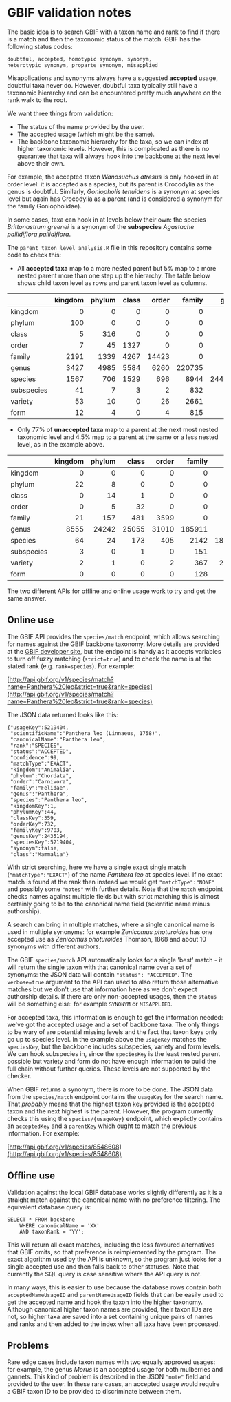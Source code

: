 # GBIF validation notes

The basic idea is to search GBIF with a taxon name and rank to find if there is a match and then the
taxonomic status of the match. GBIF has the following status codes:

    doubtful, accepted, homotypic synonym, synonym,
    heterotypic synonym, proparte synonym, misapplied

Misapplications and synonyms always have a suggested **accepted** usage, doubtful taxa never do.
However, doubtful taxa typically still have a taxonomic hierarchy and can be encountered pretty
much anywhere on the rank walk to the root.

We want three things from validation:

* The status of the name provided by the user.
* The accepted usage (which might be the same).
* The backbone taxonomic hierarchy for the taxa, so we can index at higher taxonomic levels. However, this is complicated as there is no guarantee that taxa will always hook into the backbone at the next level above their own.

For example, the accepted taxon _Wanosuchus atresus_ is only hooked in at order level: it is
accepted as a species, but its parent is Crocodylia as the genus is doubtful. Similarly,
_Goniopholis tenuidens_ is a synonym at species level but again has Crocodylia as a parent (and is
considered a synonym for the family Goniopholidae).

In some cases, taxa can hook in at levels below their own: the species _Brittonastrum greenei_ is
a synonym of the **subspecies** _Agastache pallidiflora pallidiflora_.

The `parent_taxon_level_analysis.R` file in this repository contains some code to check this:
  
  * All **accepted taxa** map to a more nested parent but 5% map to a more nested parent more than one
    step up the hierarchy. The table below shows child taxon level as rows and parent taxon level as
    columns.

  |           | kingdom| phylum| class| order| family|   genus| species| subspecies| variety| form|
  |:----------|-------:|------:|-----:|-----:|------:|-------:|-------:|----------:|-------:|----:|
  |kingdom    |       0|      0|     0|     0|      0|       0|       0|          0|       0|    0|
  |phylum     |     100|      0|     0|     0|      0|       0|       0|          0|       0|    0|
  |class      |       5|    316|     0|     0|      0|       0|       0|          0|       0|    0|
  |order      |       7|     45|  1327|     0|      0|       0|       0|          0|       0|    0|
  |family     |    2191|   1339|  4267| 14423|      0|       0|       0|          0|       0|    0|
  |genus      |    3427|   4985|  5584|  6260| 220735|       0|       0|          0|       0|    0|
  |species    |    1567|    706|  1529|   696|   8944| 2449414|       0|          0|       0|    0|
  |subspecies |      41|      7|     3|     2|    832|     268|  200902|          0|       0|    0|
  |variety    |      53|     10|     0|    26|   2661|      50|   82914|         32|       0|    0|
  |form       |      12|      4|     0|     4|    815|      18|   19272|          0|      56|    0|

  * Only 77% of **unaccepted taxa** map to a parent at the next most nested taxonomic level and 4.5% map
    to a parent at the same or a less nested level, as in the example above.

  |           | kingdom| phylum| class| order| family|   genus| species| subspecies| variety| form|
  |:----------|-------:|------:|-----:|-----:|------:|-------:|-------:|----------:|-------:|----:|
  |kingdom    |       0|      0|     0|     0|      0|       0|       0|          0|       0|    0|
  |phylum     |      22|      8|     0|     0|      0|       0|       0|          0|       0|    0|
  |class      |       0|     14|     1|     0|      0|       0|       0|          0|       0|    0|
  |order      |       0|      5|    32|     0|      0|       0|       0|          0|       0|    0|
  |family     |      21|    157|   481|  3599|      0|       0|       0|          0|       0|    0|
  |genus      |    8555|  24242| 25055| 31010| 185911|       0|       0|          0|       0|    0|
  |species    |      64|     24|   173|   405|   2142| 1886329|  121225|         84|       5|    0|
  |subspecies |       3|      0|     1|     0|    151|   77512|   26266|         13|       0|    0|
  |variety    |       2|      1|     0|     2|    367|  212954|   50062|         47|       4|    0|
  |form       |       0|      0|     0|     0|    128|   48126|   10449|          3|       2|    0|

The two different APIs for offline and online usage work to try and get the same answer.

## Online use

The GBIF API provides the `species/match` endpoint, which allows searching for names against the
GBIF backbone taxonomy. More details are provided at the [GBIF developer
site](https://www.gbif.org/developer/species), but the endpoint is handy as it accepts variables to
turn off fuzzy matching (`strict=true`) and to check the name is at the stated rank (e.g.
`rank=species`). For example:


[http://api.gbif.org/v1/species/match?name=Panthera%20leo&strict=true&rank=species](http://api.gbif.org/v1/species/match?name=Panthera%20leo&strict=true&rank=species)

The JSON data returned looks like this:
```{json}
{"usageKey":5219404,
 "scientificName":"Panthera leo (Linnaeus, 1758)",
 "canonicalName":"Panthera leo",
 "rank":"SPECIES",
 "status":"ACCEPTED",
 "confidence":99,
 "matchType":"EXACT",
 "kingdom":"Animalia",
 "phylum":"Chordata",
 "order":"Carnivora",
 "family":"Felidae",
 "genus":"Panthera",
 "species":"Panthera leo",
 "kingdomKey":1,
 "phylumKey":44,
 "classKey":359,
 "orderKey":732,
 "familyKey":9703,
 "genusKey":2435194,
 "speciesKey":5219404,
 "synonym":false,
 "class":"Mammalia"}
```

With strict searching, here we have a single exact single match (`"matchType":"EXACT"`) of the name
_Panthera leo_ at species level. If no exact match is found at the rank then instead we would get
`"matchType":"NONE"` and possibly some `"notes"` with further details. Note that the `match` endpoint
checks names against multiple fields but with strict matching this is almost certainly going to be to the
canonical name field (scientific name minus authorship).

A search can bring in multiple matches, where a single canonical name is used in multiple synonyms: for
example _Zenicomus photuroides_ has one accepted use as _Zenicomus photuroides_ Thomson, 1868 and about
10 synonyms with different authors.

The GBIF `species/match` API automatically looks for a single 'best' match - it will return the single
taxon with that canonical name over a set of synonyms: the JSON data will contain `"status": "ACCEPTED"`.
The `verbose=true` argument to the API can used to also return those alternative matches but we don't use
that information here as we don't expect authorship details. If there are only non-accepted usages, then
the `status` will be something else: for example `SYNONYM` or `MISAPPLIED`.

For accepted taxa, this information is enough to get the information needed: we've got the accepted usage
and a set of backbone taxa. The only things to be wary of are potential missing levels and the fact that
taxon keys only go up to species level. In the example above the `usageKey` matches the `speciesKey`, but
the backbone includes subspecies, variety and form levels. We can hook subspecies in, since the
`speciesKey` is the least nested parent possible but variety and form do not have enough information to
build the full chain without further queries. These levels are not supported by the checker.

When GBIF returns a synonym, there is more to be done. The JSON data from the `species/match` endpoint
contains the `usageKey` for the search name. That _probably_ means that the highest taxon key provided is
the accepted taxon and the next highest is the parent. However, the program currently checks this using
the `species/{usageKey}` endpoint, which explictly contains an `acceptedKey` and a `parentKey` which
ought to match the previous information. For example:

[http://api.gbif.org/v1/species/8548608](http://api.gbif.org/v1/species/8548608)

## Offline use

Validation against the local GBIF database works slightly differently as it is a straight match against
the canonical name with no preference filtering. The equivalent database query is:

```{SQL}
SELECT * FROM backbone
    WHERE canonicalName = 'XX'
    AND taxonRank = 'YY';
```

This will return all exact matches, including the less favoured alternatives that GBIF omits, so that
preference is reimplemented by the program. The exact algorithm used by the API is unknown, so the
program just looks for a single accepted use and then falls back to other statuses. Note that currently
the SQL query is case sensitive where the API query is not.

In many ways, this is easier to use because the database rows contain both `acceptedNameUsageID` and
`parentNameUsageID` fields that can be easily used to get the accepted name and hook the taxon into the
higher taxonomy. Although canonical higher taxon names are provided, their taxon IDs are not, so higher
taxa are saved into a set containing unique pairs of names and ranks and then added to the index when all
taxa have been processed.

## Problems

Rare edge cases include taxon names with two equally approved usages: for example, the genus _Morus_ is
an accepted usage for both mulberries and gannets. This kind of problem is described in the JSON `"note"`
field and provided to the user. In these rare cases, an accepted usage would require a GBIF taxon ID to
be provided to discriminate between them.

